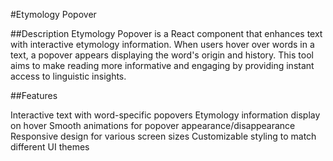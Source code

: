 #Etymology Popover

##Description
Etymology Popover is a React component that enhances text with interactive etymology information. When users hover over words in a text, a popover appears displaying the word's origin and history. This tool aims to make reading more informative and engaging by providing instant access to linguistic insights.

##Features

Interactive text with word-specific popovers
Etymology information display on hover
Smooth animations for popover appearance/disappearance
Responsive design for various screen sizes
Customizable styling to match different UI themes
